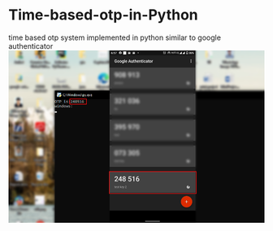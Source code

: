 # Time-based-otp-in-Python
time based otp system implemented in python similar to google authenticator
![image description](github.png)
